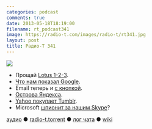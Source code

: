 ```yaml
---
categories: podcast
comments: true
date: 2013-05-18T18:19:00
filename: rt_podcast341
image: https://radio-t.com/images/radio-t/rt341.jpg
layout: post
title: Радио-Т 341
---
```


![](https://radio-t.com/images/radio-t/rt341.jpg)

* Прощай [Lotus 1-2-3](http://www.zdnet.com/goodbye-lotus-1-2-3-7000015385/).
* [Что нам показал Google](http://mashable.com/2013/05/15/google-io-announcements-2013/).
* Email теперь и [с кнопкой](http://techcrunch.com/2013/05/15/google-makes-email-more-interactive-with-customizable-gmail-action-buttons/).
* [Острова Яндекса](http://clubs.ya.ru/company/replies.xml?item_no=66690).
* [Yahoo покупает Tumblr](http://www.adweek.com/news/technology/yahoo-talks-acquire-tumblr-149583).
* Microsoft [шпионит за нашим Skype](http://www.zdnet.com/is-microsoft-reading-your-skype-instant-messages-7000015388/)?

[аудио](http://cdn.radio-t.com/rt_podcast341.mp3) ● [radio-t.torrent](http://www.radio-t.com/torrents/rt_podcast341.mp3.torrent) ● [лог чата](http://chat.radio-t.com/logs/radio-t-341.html) ● [wiki](http://wiki.radio-t.com/%D0%92%D1%8B%D0%BF%D1%83%D1%81%D0%BA_341)<audio src="http://cdn.radio-t.com/rt_podcast341.mp3" preload="none"></audio>
